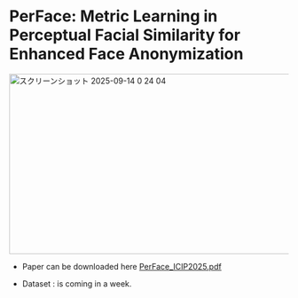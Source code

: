 # PerFace: Metric Learning in Perceptual Facial Similarity for Enhanced Face Anonymization
<img width="1062" height="325" alt="スクリーンショット 2025-09-14 0 24 04" src="https://github.com/user-attachments/assets/73f659d7-9de2-4df8-bfc3-5e325e81abef" />



- Paper can be downloaded here
[PerFace_ICIP2025.pdf](https://github.com/user-attachments/files/22309862/icip2025_en3__main_.1.pdf)

- Dataset : is coming in a week.

  
